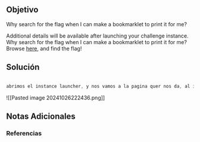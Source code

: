 ## Objetivo 
Why search for the flag when I can make a bookmarklet to print it for me?

Additional details will be available after launching your challenge instance.
Why search for the flag when I can make a bookmarklet to print it for me?Browse [here](http://titan.picoctf.net:61499/), and find the flag!

## Solución  
```java

abrimos el instance launcher, y nos vamos a la pagina quer nos da, al ingresar nos da un codigo, abrimos el inspector y corremos ese codigo en la consola del inspector 

```
![[Pasted image 20241026222436.png]]
## Notas Adicionales 

### Referencias
